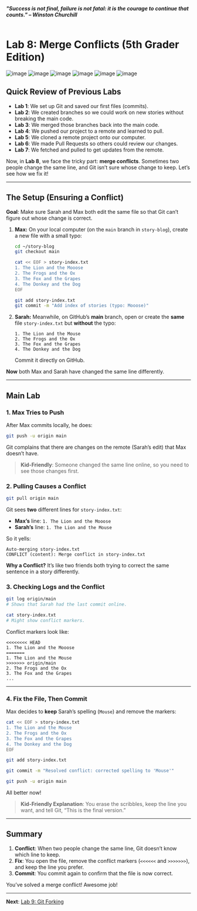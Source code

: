 ***"Success is not final, failure is not fatal: it is the courage to continue that counts." – Winston Churchill***
<br><br>

# Lab 8: Merge Conflicts (5th Grader Edition)

![image](https://github.com/user-attachments/assets/a3567edb-a5e0-463e-87b2-004d63f36cb5)
![image](https://github.com/user-attachments/assets/5dabbc9b-c649-4d1f-bc39-ba0006894d6b)
![image](https://github.com/user-attachments/assets/b5e8d250-02c1-4e8d-a9ee-e903cd1a775f)
![image](https://github.com/user-attachments/assets/1890c30f-8c7d-4df1-bea5-270480e81087)
![image](https://github.com/user-attachments/assets/ed28c5f3-b80c-4982-9912-1fb79f494fb7)
![image](https://github.com/user-attachments/assets/61d4b61a-5fdb-483d-b4de-aad91ada02c9)

## Quick Review of Previous Labs
- **Lab 1**: We set up Git and saved our first files (commits).
- **Lab 2**: We created branches so we could work on new stories without breaking the main code.
- **Lab 3**: We merged those branches back into the main code.
- **Lab 4**: We pushed our project to a remote and learned to pull.
- **Lab 5**: We cloned a remote project onto our computer.
- **Lab 6**: We made Pull Requests so others could review our changes.
- **Lab 7**: We fetched and pulled to get updates from the remote.

Now, in **Lab 8**, we face the tricky part: **merge conflicts**. Sometimes two people change the same line, and Git isn’t sure whose change to keep. Let’s see how we fix it!

---

## The Setup (Ensuring a Conflict)

**Goal**: Make sure Sarah and Max both edit the same file so that Git can’t figure out whose change is correct.

1. **Max:** On your local computer (on the `main` branch in `story-blog`), create a new file with a small typo:
   ```bash
   cd ~/story-blog
   git checkout main

   cat << EOF > story-index.txt
   1. The Lion and the Mooose
   2. The Frogs and the Ox
   3. The Fox and the Grapes
   4. The Donkey and the Dog
   EOF

   git add story-index.txt
   git commit -m "Add index of stories (typo: Mooose)"
   ```
2. **Sarah:** Meanwhile, on GitHub’s **main** branch, open or create the **same** file `story-index.txt` but **without** the typo:
   ```
   1. The Lion and the Mouse
   2. The Frogs and the Ox
   3. The Fox and the Grapes
   4. The Donkey and the Dog
   ```
   Commit it directly on GitHub.

**Now** both Max and Sarah have changed the same line differently.

---

## Main Lab

### 1. Max Tries to Push

After Max commits locally, he does:
```bash
git push -u origin main
```
Git complains that there are changes on the remote (Sarah’s edit) that Max doesn’t have.

> **Kid-Friendly**: Someone changed the same line online, so you need to see those changes first.

### 2. Pulling Causes a Conflict
```bash
git pull origin main
```
Git sees **two** different lines for `story-index.txt`:
- **Max’s** line: `1. The Lion and the Mooose`
- **Sarah’s** line: `1. The Lion and the Mouse`

So it yells:
```
Auto-merging story-index.txt
CONFLICT (content): Merge conflict in story-index.txt
```

**Why a Conflict?** It’s like two friends both trying to correct the same sentence in a story differently.

### 3. Checking Logs and the Conflict

```bash
git log origin/main
# Shows that Sarah had the last commit online.

cat story-index.txt
# Might show conflict markers.
```

Conflict markers look like:
```
<<<<<<<< HEAD
1. The Lion and the Mooose
=======
1. The Lion and the Mouse
>>>>>>> origin/main
2. The Frogs and the Ox
3. The Fox and the Grapes
...
```

---

### 4. Fix the File, Then Commit
Max decides to **keep** Sarah’s spelling (`Mouse`) and remove the markers:

```bash
cat << EOF > story-index.txt
1. The Lion and the Mouse
2. The Frogs and the Ox
3. The Fox and the Grapes
4. The Donkey and the Dog
EOF

git add story-index.txt

git commit -m "Resolved conflict: corrected spelling to 'Mouse'"

git push -u origin main
```

All better now!

> **Kid-Friendly Explanation**: You erase the scribbles, keep the line you want, and tell Git, “This is the final version.”

---

## Summary
1. **Conflict**: When two people change the same line, Git doesn’t know which line to keep.
2. **Fix**: You open the file, remove the conflict markers (`<<<<<<` and `>>>>>>>`), and keep the line you prefer.
3. **Commit**: You commit again to confirm that the file is now correct.

You’ve solved a merge conflict! Awesome job!

---

**Next**: [Lab 9: Git Forking](09_git_forking.md)

